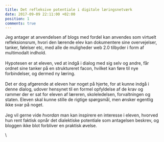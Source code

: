 ```yaml
---
title: Det refleksive potentiale i digitale læringsnetværk
date: 2017-09-09 22:11:00 +02:00
position: 1
comments: true
---
```


Jeg antager at anvendelsen af blogs med fordel kan anvendes som virtuelt refleksionsrum, hvori den lærende elev kan dokumentere sine overvejelser, tanker, følelser etc, med alle de muligheder web 2.0 tilbyder i form af multimodalt indhold. \
\
Hypotesen er at eleven, ved at indgå i dialog med sig selv og andre, får ordnet sine tanker på en struktureret facon, hvilket kan føre til nye forbindelser, og dermed ny læring.\
\
Det er dog afgørende at eleven har noget på hjerte, for at kunne indgå i denne dialog, udover hensynet til en formel opfyldelse af de krav og rammer der er sat for eleven af læreren, skoleledelsen, forvaltningen og staten. Eleven skal kunne stille de rigtige spørgsmål, men ønsker egentlig ikke svar på noget. \
\
Jeg vil gerne vide *hvordan* man kan inspirere en interesse i eleven, hvorved hun rent faktisk opnår det dialektiske potentiale som antagelsen beskrev, og bloggen ikke blot forbliver en praktisk øvelse.

\
